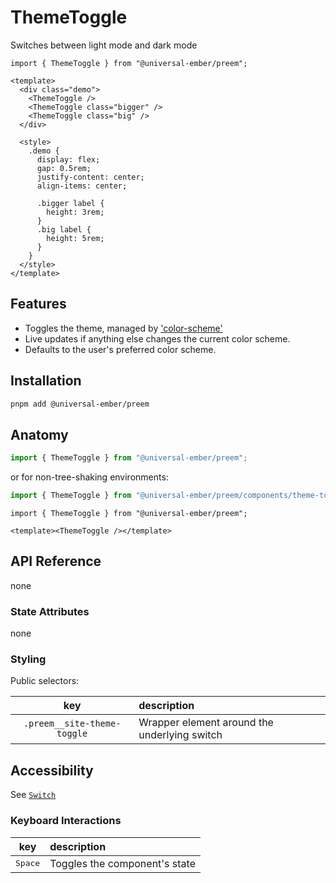 # ThemeToggle

Switches between light mode and dark mode

```gjs live no-shadow
import { ThemeToggle } from "@universal-ember/preem";

<template>
  <div class="demo">
    <ThemeToggle />
    <ThemeToggle class="bigger" />
    <ThemeToggle class="big" />
  </div>

  <style>
    .demo {
      display: flex;
      gap: 0.5rem;
      justify-content: center;
      align-items: center;

      .bigger label {
        height: 3rem;
      }
      .big label {
        height: 5rem;
      }
    }
  </style>
</template>
```

## Features

- Toggles the theme, managed by ['color-scheme'](https://ember-primitives.pages.dev/6-utils/color-scheme)
- Live updates if anything else changes the current color scheme.
- Defaults to the user's preferred color scheme.

## Installation

```bash
pnpm add @universal-ember/preem
```

## Anatomy

```js
import { ThemeToggle } from "@universal-ember/preem";
```

or for non-tree-shaking environments:

```js
import { ThemeToggle } from "@universal-ember/preem/components/theme-toggle";
```

```gjs
import { ThemeToggle } from "@universal-ember/preem";

<template><ThemeToggle /></template>
```

## API Reference

none

### State Attributes

none

### Styling

Public selectors:

|             key             | description                                  |
| :-------------------------: | :------------------------------------------- |
| `.preem__site-theme-toggle` | Wrapper element around the underlying switch |

## Accessibility

See [`Switch`](https://ember-primitives.pages.dev/3-components/switch)

### Keyboard Interactions

|       key        | description                   |
| :--------------: | :---------------------------- |
| <kbd>Space</kbd> | Toggles the component's state |
